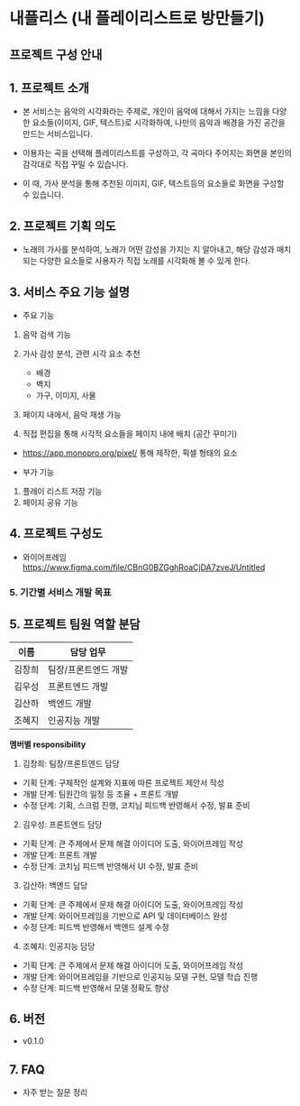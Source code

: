 # 내플리스 (내 플레이리스트로 방만들기)

## 프로젝트 구성 안내

## 1. 프로젝트 소개

 - 본 서비스는 음악의 시각화라는 주제로, 개인이 음악에 대해서 가지는 느낌을
 다양한 요소들(이미지, GIF, 텍스트)로 시각화하여, 나만의 음악과 배경을 가진 공간을 만드는 서비스입니다.

 - 이용자는 곡을 선택해 플레이리스트를 구성하고, 각 곡마다 주어지는 화면을 본인의 감각대로 직접 꾸밀 수 있습니다.

 - 이 때, 가사 분석을 통해 추천된 이미지, GIF, 텍스트등의 요소들로 화면을 구성할 수 있습니다.

## 2. 프로젝트 기획 의도
 - 노래의 가사를 분석하여, 노래가 어떤 감성을 가지는 지 알아내고,
  해당 감성과 매치되는 다양한 요소들로 사용자가 직접 노래를 시각화해 볼 수 있게 한다.

## 3. 서비스 주요 기능 설명

 - 주요 기능
  
 1) 음악 검색 기능
 2) 가사 감성 분석, 관련 시각 요소 추천
    - 배경
    - 벽지
    - 가구, 이미지, 사물 

    

 3) 페이지 내에서, 음악 재생 가능
 4) 직접 편집을 통해 시각적 요소들을 페이지 내에 배치 (공간 꾸미기)
 - https://app.monopro.org/pixel/ 통해 제작한, 픽셀 형태의 요소 
  
- 부가 기능
 1) 플레이 리스트 저장 기능
 2) 페이지 공유 기능
  
## 4. 프로젝트 구성도
  - 와이어프레임 
  https://www.figma.com/file/CBnG0BZGghRoaCjDA7zveJ/Untitled

### 5. 기간별 서비스 개발 목표




## 5. 프로젝트 팀원 역할 분담
| 이름 | 담당 업무 |
| ------ | ------ |
| 김창희 | 팀장/프론트엔드 개발 |
| 김우성 | 프론트엔드 개발 |
| 김산하 | 백엔드 개발 |
| 조혜지 | 인공지능 개발 |

**멤버별 responsibility**

1. 김창희: 팀장/프론트엔드 담당

- 기획 단계: 구체적인 설계와 지표에 따른 프로젝트 제안서 작성
- 개발 단계: 팀원간의 일정 등 조율 + 프론트 개발
- 수정 단계: 기획, 스크럼 진행, 코치님 피드백 반영해서 수정, 발표 준비

2. 김우성: 프론트엔드 담당

- 기획 단계: 큰 주제에서 문제 해결 아이디어 도출, 와이어프레임 작성
- 개발 단계: 프론트 개발
- 수정 단계: 코치님 피드백 반영해서 UI 수정, 발표 준비

3. 김산하: 백엔드 담당

- 기획 단계: 큰 주제에서 문제 해결 아이디어 도출, 와이어프레임 작성
- 개발 단계: 와이어프레임을 기반으로 API 및 데이터베이스 완성
- 수정 단계: 피드백 반영해서 백엔드 설계 수정

4. 조혜지: 인공지능 담당

- 기획 단계: 큰 주제에서 문제 해결 아이디어 도출, 와이어프레임 작성
- 개발 단계: 와이어프레임을 기반으로 인공지능 모델 구현, 모델 학습 진행
- 수정 단계: 피드백 반영해서 모델 정확도 향상 

## 6. 버전
  - v0.1.0

## 7. FAQ
  - 자주 받는 질문 정리
